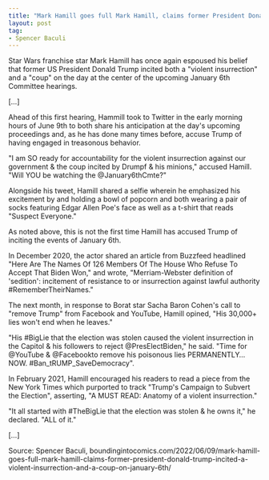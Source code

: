 ```yaml
---
title: "Mark Hamill goes full Mark Hamill, claims former President Donald Trump incited a 'violent insurrection' and a 'coup' on January 6th"
layout: post
tag:
- Spencer Baculi
---
```


Star Wars franchise star Mark Hamill has once again espoused his belief that former US President Donald Trump incited both a "violent insurrection" and a "coup" on the day at the center of the upcoming January 6th Committee hearings.

[…]

Ahead of this first hearing, Hammill took to Twitter in the early morning hours of June 9th to both share his anticipation at the day's upcoming proceedings and, as he has done many times before, accuse Trump of having engaged in treasonous behavior.

"I am SO ready for accountability for the violent insurrection against our government & the coup incited by Drumpf & his minions," accused Hamill. "Will YOU be watching the @January6thCmte?"

Alongside his tweet, Hamill shared a selfie wherein he emphasized his excitement by and holding a bowl of popcorn and both wearing a pair of socks featuring Edgar Allen Poe's face as well as a t-shirt that reads "Suspect Everyone."

As noted above, this is not the first time Hamill has accused Trump of inciting the events of January 6th.

In December 2020, the actor shared an article from Buzzfeed headlined "Here Are The Names Of 126 Members Of The House Who Refuse To Accept That Biden Won," and wrote, "Merriam-Webster definition of 'sedition': incitement of resistance to or insurrection against lawful authority #RememberTheirNames."

The next month, in response to Borat star Sacha Baron Cohen's call to "remove Trump" from Facebook and YouTube, Hamill opined, "His 30,000+ lies won't end when he leaves."

"His #BigLie that the election was stolen caused the violent insurrection in the Capitol & his followers to reject @PresElectBiden," he said. "Time for @YouTube & @Facebookto remove his poisonous lies PERMANENTLY… NOW. #Ban\_tRUMP\_SaveDemocracy".

In February 2021, Hamill encouraged his readers to read a piece from the New York Times which purported to track "Trump's Campaign to Subvert the Election", asserting, "A MUST READ: Anatomy of a violent insurrection."

"It all started with #TheBigLie that the election was stolen & he owns it," he declared. "ALL of it."

[…]

Source: Spencer Baculi, boundingintocomics.com/2022/06/09/mark-hamill-goes-full-mark-hamill-claims-former-president-donald-trump-incited-a-violent-insurrection-and-a-coup-on-january-6th/
